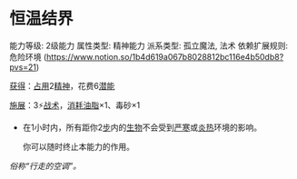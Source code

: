 # 恒温结界

能力等级: 2级能力
属性类型: 精神能力
派系类型: 孤立魔法, 法术
依赖扩展规则: 危险环境 (https://www.notion.so/1b4d619a067b8028812bc116e4b50db8?pvs=21)

<aside>

[获得](https://www.notion.so/1b3d619a067b8027ba38e2c1caf9d84b?pvs=21)：[占用](https://www.notion.so/1b3d619a067b8028a794de6ceed96ec0?pvs=21)2[精神](https://www.notion.so/1b3d619a067b800a8da5d96dd60be2b1?pvs=21)，花费6[潜能](https://www.notion.so/1b3d619a067b80c2bdb4c721adc30021?pvs=21)

</aside>

<aside>

[施展](https://www.notion.so/1b3d619a067b80f38dccf027f026b32f?pvs=21)：3⚡️[战术](https://www.notion.so/1b3d619a067b8051b6eaffd160aee01c?pvs=21)，[消耗](https://www.notion.so/1b3d619a067b80789d16e44120e1be39?pvs=21)[油脂](https://www.notion.so/1b5d619a067b806cb957f91711e5c970?pvs=21)×1、毒砂×1

- 在1小时内，所有距你2[步](https://www.notion.so/1b3d619a067b800fb1cfe9f0ef45b9ef?pvs=21)内的[生物](https://www.notion.so/1b3d619a067b80d0bbe1d113bf20ff1f?pvs=21)不会受到[严寒](https://www.notion.so/1b4d619a067b8031b2ffefe79b81a902?pvs=21)或[炎热](https://www.notion.so/1b4d619a067b80058c4ee33842410124?pvs=21)环境的影响。
    
    你可以随时终止本能力的作用。
    
</aside>

*俗称“行走的空调”。*